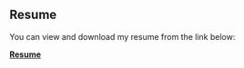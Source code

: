 ## Resume

You can view and download my resume from the link below:

[**Resume**](https://github.com/Farizaaaa/resume/resume.pdf)
